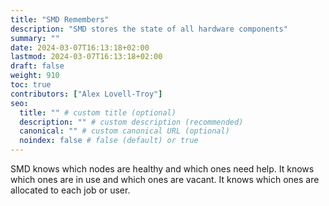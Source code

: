 ```yaml
---
title: "SMD Remembers"
description: "SMD stores the state of all hardware components"
summary: ""
date: 2024-03-07T16:13:18+02:00
lastmod: 2024-03-07T16:13:18+02:00
draft: false
weight: 910
toc: true
contributors: ["Alex Lovell-Troy"]
seo:
  title: "" # custom title (optional)
  description: "" # custom description (recommended)
  canonical: "" # custom canonical URL (optional)
  noindex: false # false (default) or true
---
```


SMD knows which nodes are healthy and which ones need help.  It knows which ones are in use and which ones are vacant.  It knows which ones are allocated to each job or user.